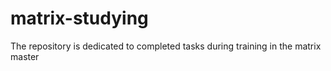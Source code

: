 # matrix-studying
The repository is dedicated to completed tasks during training in the matrix master
